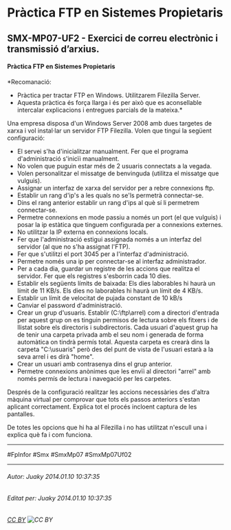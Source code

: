 # Pràctica FTP en Sistemes Propietaris
## SMX-MP07-UF2 - Exercici de correu electrònic i transmissió d’arxius.
#### **Pràctica FTP en Sistemes Propietaris**
*Recomanació: 
- Pràctica per tractar FTP en Windows. Utilitzarem Filezilla Server.
- Aquesta pràctica és força llarga i és per això que es aconsellable intercalar explicacions i entregues parcials de la mateixa.*

Una empresa disposa d'un Windows Server 2008 amb dues targetes de xarxa i vol instal·lar un servidor FTP Filezilla. Volen que tingui la següent configuració:

- El servei s'ha d'inicialitzar manualment. Fer que el programa d'administració s'inicïi manualment.
- No volen que puguin estar més de 2 usuaris connectats a la vegada.
- Volen personalitzar el missatge de benvinguda (utilitza el missatge que vulguis).
- Assignar un interfaz de xarxa del servidor per a rebre connexions ftp.
- Establir un rang d'ip's a les quals no se'ls permetrà connectar-se.
- Dins el rang anterior establir un rang d'ips al què sí li permetrem connectar-se.
- Permetre connexions en mode passiu a només un port (el que vulguis) i posar la ip estàtica que tinguem configurada per a connexions externes.
- No utilitzar la IP externa en connexions locals.
- Fer que l'administració estigui assignada només a un interfaz del servidor (al que no s'ha assignat l'FTP).
- Fer que s'utilitzi el port 3045 per a l'interfaz d'administració.
- Permetre només una ip per connectar-se al interfaz administrador.
- Per a cada dia, guardar un registre de les accions que realitza el servidor. Fer que els registres s'esborrin cada 10 dies.
- Establir els següents límits de baixada:
             Els dies laborables hi haurà un límit de 11 KB/s.
             Els dies no laborables hi haurà un límit de 4 KB/s.
- Establir un límit de velocitat de pujada constant de 10 kB/s
- Canviar el password d'administració.
- Crear un grup d'usuaris. Establir (C:\ftp\arrel) com a directori d'entrada per aquest grup on es tinguin permisos de lectura sobre els fitxers i de llistat sobre els directoris i subdirectoris. Cada usuari d'aquest grup ha de tenir una carpeta privada amb el seu nom i generada de forma automàtica on tindrà permís total. Aquesta carpeta es crearà dins la carpeta "C:\usuaris" però des del punt de vista de l'usuari estarà a la seva arrel i es dirà "home".
- Crear un usuari amb contrasenya dins el grup anterior.
- Permetre connexions anònimes que les envïi al directori "arrel" amb només permís de lectura i navegació per les carpetes.

Després de la configuració realitzar les accions necessàries des d'altra màquina virtual per comprovar que tots els passos anteriors s'estan aplicant correctament.
Explica tot el procés incloent captura de les pantalles.

De totes les opcions que hi ha al Filezilla i no has utilitzat n'escull una i explica què fa i com funciona.

---

#FpInfor #Smx #SmxMp07 #SmxMp07Uf02

---

###### Autor: Juaky 2014.01.10 10:37:35
###### Editat per: Juaky 2014.01.10 10:37:35
###### [CC BY](https://creativecommons.org/licenses/by/4.0/) ![CC BY](https://licensebuttons.net/l/by/3.0/80x15.png)
